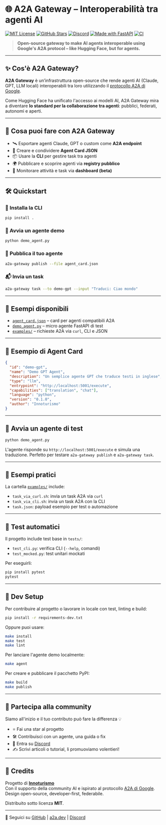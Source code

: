 # 🌐 A2A Gateway – Interoperabilità tra agenti AI

[![MIT License](https://img.shields.io/badge/license-MIT-blue.svg)](LICENSE)
[![GitHub Stars](https://img.shields.io/github/stars/therealpan/a2a-gateway?style=social)](https://github.com/therealpan/a2a-gateway)
[![Discord](https://img.shields.io/discord/1369570058430316575?label=Join%20us%20on%20Discord&logo=discord&color=5865F2)](https://discord.gg/3wVy3qs2Zp)
[![Made with FastAPI](https://img.shields.io/badge/Built%20with-FastAPI-0f4c81?logo=fastapi)](https://fastapi.tiangolo.com/)
[![CI](https://github.com/therealpan/a2a-gateway/workflows/ci.yml/badge.svg)](https://github.com/therealpan/a2a-gateway/workflows/ci.yml)

> **Open-source gateway to make AI agents interoperable using Google's A2A protocol – like Hugging Face, but for agents.**

---

## ✨ Cos'è A2A Gateway?

**A2A Gateway** è un’infrastruttura open-source che rende agenti AI (Claude, GPT, LLM locali) interoperabili tra loro utilizzando il [protocollo A2A di Google](https://google.github.io/A2A).

Come Hugging Face ha unificato l'accesso ai modelli AI, A2A Gateway mira a diventare **lo standard per la collaborazione tra agenti**: pubblici, federati, autonomi e aperti.

---

## 🚀 Cosa puoi fare con A2A Gateway

- 🛰️ Esportare agenti Claude, GPT o custom come **A2A endpoint**
- 📄 Creare e condividere **Agent Card JSON**
- 📦 Usare la **CLI** per gestire task tra agenti
- 🌍 Pubblicare e scoprire agenti via **registry pubblico**
- 🧪 Monitorare attività e task via **dashboard (beta)**

---

## 🛠️ Quickstart

### 🔧 Installa la CLI

```bash
pip install .
```

### 🧪 Avvia un agente demo

```bash
python demo_agent.py
```

### 🚀 Pubblica il tuo agente

```bash
a2a-gateway publish --file agent_card.json
```

### 📬 Invia un task

```bash
a2a-gateway task --to demo-gpt --input "Traduci: Ciao mondo"
```

---

## 📁 Esempi disponibili

- [`agent_card.json`](./agent_card.json) – card per agenti compatibili A2A
- [`demo_agent.py`](./demo_agent.py) – micro agente FastAPI di test
- [`examples/`](./examples/) – richieste A2A via `curl`, CLI e JSON

---

## 🧾 Esempio di Agent Card

```json
{
  "id": "demo-gpt",
  "name": "Demo GPT Agent",
  "description": "Un semplice agente GPT che traduce testi in inglese",
  "type": "llm",
  "entrypoint": "http://localhost:5001/execute",
  "capabilities": ["translation", "chat"],
  "language": "python",
  "version": "0.1.0",
  "author": "Innoturismo"
}
```

---

## 🤖 Avvia un agente di test

```bash
python demo_agent.py
```

L'agente risponde su `http://localhost:5001/execute` e simula una traduzione.
Perfetto per testare `a2a-gateway publish` e `a2a-gateway task`.

---

## 📎 Esempi pratici

La cartella [`examples/`](./examples/) include:

- `task_via_curl.sh`: invia un task A2A via `curl`
- `task_via_cli.sh`: invia un task A2A con la CLI
- `task.json`: payload esempio per test o automazione

---

## 🧪 Test automatici

Il progetto include test base in `tests/`:

- `test_cli.py`: verifica CLI (`--help`, comandi)
- `test_mocked.py`: test unitari mockati

Per eseguirli:

```bash
pip install pytest
pytest
```

---

## 🧰 Dev Setup

Per contribuire al progetto o lavorare in locale con test, linting e build:

```bash
pip install -r requirements-dev.txt
```

Oppure puoi usare:

```bash
make install
make test
make lint
```

Per lanciare l'agente demo localmente:

```bash
make agent
```

Per creare e pubblicare il pacchetto PyPI:

```bash
make build
make publish
```

---

## 📣 Partecipa alla community

Siamo all'inizio e il tuo contributo può fare la differenza 💡

- ⭐ Fai una star al progetto
- 🛠️ Contribuisci con un agente, una guida o fix
- 🧠 Entra su [Discord](https://discord.gg/3wVy3qs2Zp)
- ✍️ Scrivi articoli o tutorial, li promuoviamo volentieri!

---

## 🧠 Credits

Progetto di **[Innoturismo](https://innoturismo.com)**  
Con il supporto della community AI e ispirato al protocollo [A2A di Google](https://google.github.io/A2A).  
Design open-source, developer-first, federabile.

Distribuito sotto licenza **MIT**.

---

📍 Seguici su [GitHub](https://github.com/therealpan/a2a-gateway) | [a2a.dev](https://a2a.dev) | [Discord](https://discord.gg/3wVy3qs2Zp)
